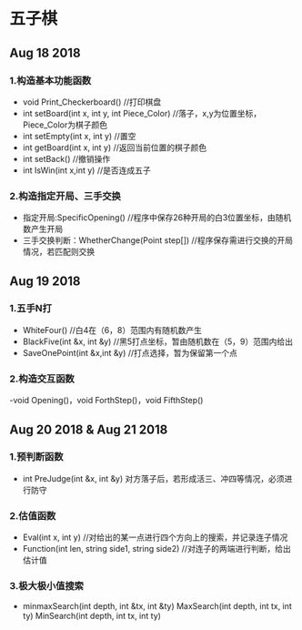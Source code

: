 # 五子棋

## Aug 18 2018

### 1.构造基本功能函数
   - void Print_Checkerboard() //打印棋盘 
   - int setBoard(int x, int y, int Piece_Color) //落子，x,y为位置坐标，Piece_Color为棋子颜色 
   - int setEmpty(int x, int y) //置空 
   - int getBoard(int x, int y) //返回当前位置的棋子颜色 
   - int setBack() //撤销操作
   - int IsWin(int x,int y) //是否连成五子
### 2.构造指定开局、三手交换
   - 指定开局:SpecificOpening() //程序中保存26种开局的白3位置坐标，由随机数产生开局
   - 三手交换判断：WhetherChange(Point step[]) //程序保存需进行交换的开局情况，若匹配则交换
   
## Aug 19 2018

### 1.五手N打
   - WhiteFour() //白4在（6，8）范围内有随机数产生
   - BlackFive(int &x, int &y) //黑5打点坐标，暂由随机数在（5，9）范围内给出
   - SaveOnePoint(int &x,int &y) //打点选择，暂为保留第一个点
### 2.构造交互函数
   -void Opening()，void ForthStep()，void FifthStep()


## Aug 20 2018  &  Aug 21 2018
 
### 1.预判断函数 
   - int PreJudge(int &x, int &y)
      对方落子后，若形成活三、冲四等情况，必须进行防守
### 2.估值函数
   - Eval(int x, int y) //对给出的某一点进行四个方向上的搜索，并记录连子情况
   - Function(int len, string side1, string side2) //对连子的两端进行判断，给出估计值
### 3.极大极小值搜索
   - minmaxSearch(int depth, int &tx, int &ty)
      MaxSearch(int depth, int tx, int ty)
      MinSearch(int depth, int tx, int ty)

